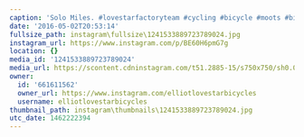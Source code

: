 ```yaml
---
caption: 'Solo Miles. #lovestarfactoryteam #cycling #bicycle #moots #bikechi'
date: '2016-05-02T20:53:14'
fullsize_path: instagram\fullsize\1241533889723789024.jpg
instagram_url: https://www.instagram.com/p/BE60H6pmG7g
location: {}
media_id: '1241533889723789024'
media_url: https://scontent.cdninstagram.com/t51.2885-15/s750x750/sh0.08/e35/13092256_1751139338450511_923744431_n.jpg?ig_cache_key=MTI0MTUzMzg4OTcyMzc4OTAyNA%3D%3D.2
owner:
  id: '661611562'
  owner_url: https://www.instagram.com/elliotlovestarbicycles
  username: elliotlovestarbicycles
thumbnail_path: instagram\thumbnails\1241533889723789024.jpg
utc_date: 1462222394
---
```

